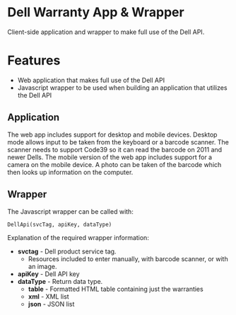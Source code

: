 # Dell Warranty App & Wrapper

Client-side application and wrapper to make full use of the Dell API. 

Features
=========
* Web application that makes full use of the Dell API
* Javascript wrapper to be used when building an application that utilizes the Dell API

Application
-----------
The web app includes support for desktop and mobile devices. Desktop mode allows input to be taken from the keyboard or a barcode scanner. The scanner needs to support Code39 so it can read the barcode on 2011 and newer Dells. The mobile version of the web app includes support for a camera on the mobile device. A photo can be taken of the barcode which then looks up information on the computer.

Wrapper
-------
The Javascript wrapper can be called with:

`DellApi(svcTag, apiKey, dataType)`

Explanation of the required wrapper information:

* **svctag** - Dell product service tag.
  * Resources included to enter manually, with barcode scanner, or with an image.
* **apiKey** - Dell API key
* **dataType** - Return data type.
  * **table** - Formatted HTML table containing just the warranties
  * **xml** - XML list
  * **json** - JSON list

